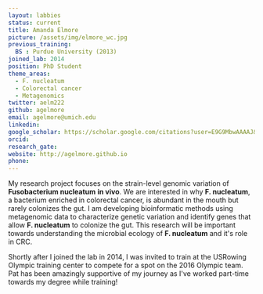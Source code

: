 ```yaml
---
layout: labbies
status: current
title: Amanda Elmore
picture: /assets/img/elmore_wc.jpg
previous_training:
  BS : Purdue University (2013)
joined_lab: 2014
position: PhD Student
theme_areas:
  - F. nucleatum
  - Colorectal cancer
  - Metagenomics
twitter: aelm222
github: agelmore
email: agelmore@umich.edu
linkedin:
google_scholar: https://scholar.google.com/citations?user=E9G9MbwAAAAJ&hl=en
orcid: 
research_gate: 
website: http://agelmore.github.io
phone:
---
```


My research project focuses on the strain-level genomic variation of **Fusobacterium nucleatum** **in vivo**. We are interested in why **F. nucleatum**, a bacterium enriched in colorectal cancer, is abundant in the mouth but rarely colonizes the gut. I am developing bioinformatic methods using metagenomic data to characterize genetic variation and identify genes that allow **F. nucleatum** to colonize the gut. This research will be important towards understanding the microbial ecology of **F. nucleatum** and it's role in CRC. 

Shortly after I joined the lab in 2014, I was invited to train at the USRowing Olympic training center to compete for a spot on the 2016 Olympic team. Pat has been amazingly supportive of my journey as I've worked part-time towards my degree while training!